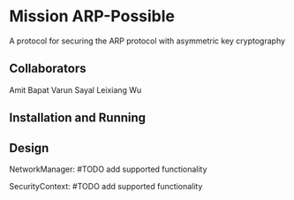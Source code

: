 # Mission ARP-Possible

A protocol for securing the ARP protocol with asymmetric key cryptography

## Collaborators

Amit Bapat
Varun Sayal
Leixiang Wu

## Installation and Running

## Design

NetworkManager:
    #TODO add supported functionality

SecurityContext:
    #TODO add supported functionality